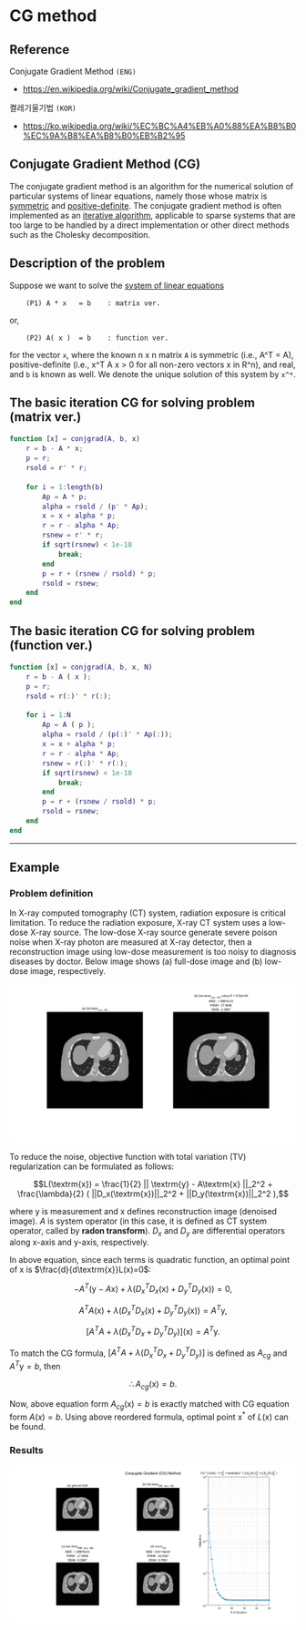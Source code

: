 # CG method

## Reference 
Conjugate Gradient Method `(ENG)`
- https://en.wikipedia.org/wiki/Conjugate_gradient_method

켤레기울기법 `(KOR)`
- https://ko.wikipedia.org/wiki/%EC%BC%A4%EB%A0%88%EA%B8%B0%EC%9A%B8%EA%B8%B0%EB%B2%95

## Conjugate Gradient Method (CG)
The conjugate gradient method is an algorithm for the numerical solution of particular systems of linear equations, namely those whose matrix is [symmetric](https://en.wikipedia.org/wiki/Symmetric_matrix) and [positive-definite](https://en.wikipedia.org/wiki/Positive-definite_matrix). The conjugate gradient method is often implemented as an [iterative algorithm](https://en.wikipedia.org/wiki/Iterative_method), applicable to sparse systems that are too large to be handled by a direct implementation or other direct methods such as the Cholesky decomposition. 

## Description of the problem
Suppose we want to solve the [system of linear equations](https://en.wikipedia.org/wiki/System_of_linear_equations)

        (P1) A * x   = b    : matrix ver.
        
or,

        (P2) A( x )  = b    : function ver. 
        
for the vector `x`, where the known n x n matrix `A` is symmetric (i.e., A^T = A), positive-definite (i.e., x^T A x > 0 for all non-zero vectors x in R^n), and real, and `b` is known as well. We denote the unique solution of this system by `x^*`.

## The basic iteration CG for solving problem (matrix ver.)
```matlab
function [x] = conjgrad(A, b, x)
    r = b - A * x;
    p = r;
    rsold = r' * r;

    for i = 1:length(b)
        Ap = A * p;
        alpha = rsold / (p' * Ap);
        x = x + alpha * p;
        r = r - alpha * Ap;
        rsnew = r' * r;
        if sqrt(rsnew) < 1e-10
            break;
        end
        p = r + (rsnew / rsold) * p;
        rsold = rsnew;
    end
end
```

## The basic iteration CG for solving problem (function ver.)

```matlab
function [x] = conjgrad(A, b, x, N)
    r = b - A ( x );
    p = r;
    rsold = r(:)' * r(:);

    for i = 1:N
        Ap = A ( p );
        alpha = rsold / (p(:)' * Ap(:));
        x = x + alpha * p;
        r = r - alpha * Ap;
        rsnew = r(:)' * r(:);
        if sqrt(rsnew) < 1e-10
            break;
        end
        p = r + (rsnew / rsold) * p;
        rsold = rsnew;
    end
end
```


---

## Example 
### Problem definition
In X-ray computed tomography (CT) system, radiation exposure is critical limitation. To reduce the radiation exposure, X-ray CT system uses a low-dose X-ray source. The low-dose X-ray source generate severe poison noise when X-ray photon are measured at X-ray detector, then a reconstruction image using low-dose measurement is too noisy to diagnosis diseases by doctor. Below image shows (a) full-dose image and (b) low-dose image, respectively.

![alt text](./img/low_dose_image.png "low dose image")

To reduce the noise, objective function with total variation (TV) regularization can be formulated as follows:

$$L(\textrm{x}) = \frac{1}{2} || \textrm{y} - A\textrm{x} ||_2^2 + \frac{\lambda}{2} ( ||D_x(\textrm{x})||_2^2 + ||D_y(\textrm{x})||_2^2 ),$$

where $\textrm{y}$ is measurement and $\textrm{x}$ defines reconstruction image (denoised image). $A$ is system operator (in this case, it is defined as CT system operator, called by **radon transform**). $D_x$ and $D_y$ are differential operators along x-axis and y-axis, respectively.

In above equation, since each terms is quadratic function, an optimal point of $\textrm{x}$ is $\frac{d}{d\textrm{x}}L(x)=0$:

$$-A^T (\textrm{y} - A\textrm{x})+ \lambda( D_x^T D_x(\textrm{x}) + D_y^T D_y(\textrm{x})) = 0,$$

$$A^TA(\textrm{x}) + \lambda( D_x^T D_x(\textrm{x}) + D_y^T D_y(\textrm{x})) = A^T\textrm{y},$$

$$[A^TA + \lambda( D_x^T D_x + D_y^T D_y)](\textrm{x}) = A^T\textrm{y}.$$

To match the CG formula, $[A^TA + \lambda( D_x^T D_x + D_y^T D_y)]$ is defined as $A_{cg}$ and $A^T\textrm{y} = b$, then

$$\therefore A_{cg}(\textrm{x}) = b.$$

Now, above equation form $A_{cg}(\textrm{x}) = b$ is exactly matched with CG equation form $A(x)=b$. Using above reordered formula, optimal point $\textrm{x}^*$ of $L(\textrm{x})$ can be found.

### Results
![alt text](./img/reconstructed_image.png "Reconstructed by CG method")
